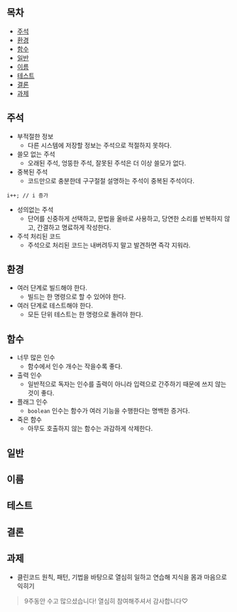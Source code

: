 ## 목차 ##
- [주석](#1)
- [환경](#2)
- [함수](#3)
- [일반](#4)
- [이름](#5)
- [테스트](#6)
- [결론](#7)
- [과제](#8)

<a name="1"></a>
## 주석 ##
- 부적절한 정보
  - 다른 시스템에 저장할 정보는 주석으로 적절하지 못하다.
- 쓸모 없는 주석
  - 오래된 주석, 엉뚱한 주석, 잘못된 주석은 더 이상 쓸모가 없다.
- 중복된 주석
  - 코드만으로 충분한데 구구절절 설명하는 주석이 중복된 주석이다.
```
i++; // i 증가
```
- 성의없는 주석
  - 단어를 신중하게 선택하고, 문법을 올바로 사용하고, 당연한 소리를 반복하지 않고, 간결하고 명료하게 작성한다.
- 주석 처리된 코드
  - 주석으로 처리된 코드는 내버려두지 말고 발견하면 즉각 지워라.

<a name="2"></a>
## 환경 ##
- 여러 단계로 빌드해야 한다.
  - 빌드는 한 명령으로 할 수 있어야 한다.
- 여러 단계로 테스트해야 한다.
  - 모든 단위 테스트는 한 명령으로 돌려야 한다.

<a name="3"></a>
## 함수 ##
- 너무 많은 인수
  - 함수에서 인수 개수는 작을수록 좋다.
- 출력 인수
  - 일반적으로 독자는 인수를 출력이 아니라 입력으로 간주하기 때문에 쓰지 않는 것이 좋다.
- 플래그 인수
  - `boolean` 인수는 함수가 여러 기능을 수행한다는 명백한 증거다.
- 죽은 함수
  - 아무도 호출하지 않는 함수는 과감하게 삭제한다.

<a name="4"></a>
## 일반 ##

<a name="5"></a>
## 이름 ##

<a name="6"></a>
## 테스트 ##

<a name="7"></a>
## 결론 ##

<a name="8"></a>
## 과제 ##
- 클린코드 원칙, 패턴, 기법을 바탕으로 열심히 일하고 연습해 지식을 몸과 마음으로 익히기


>9주동안 수고 많으셨습니다! 열심히 참여해주셔서 감사합니다♡
